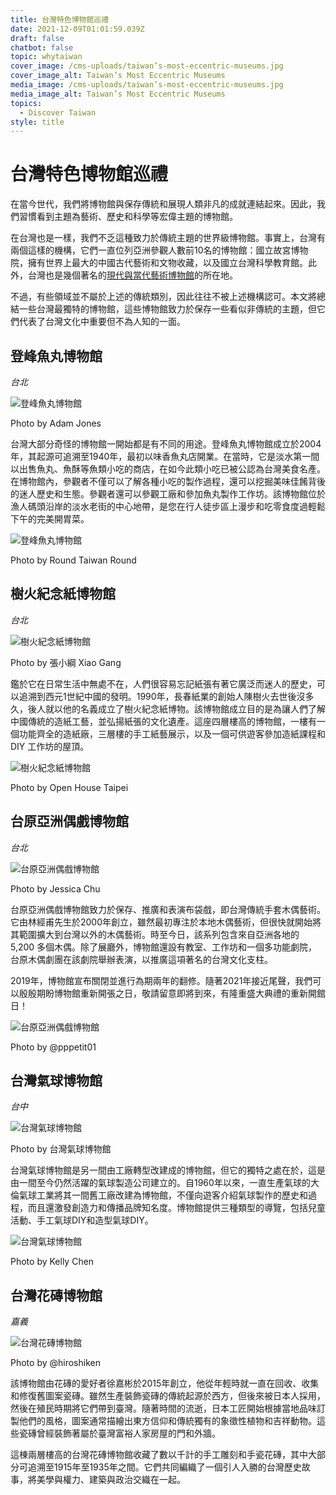 ```yaml
---
title: 台灣特色博物館巡禮
date: 2021-12-09T01:01:59.039Z
draft: false
chatbot: false
topic: whytaiwan
cover_image: /cms-uploads/taiwan’s-most-eccentric-museums.jpg
cover_image_alt: Taiwan’s Most Eccentric Museums
media_image: /cms-uploads/taiwan’s-most-eccentric-museums.jpg
media_image_alt: Taiwan’s Most Eccentric Museums
topics:
  - Discover Taiwan
style: title
---
```

# 台灣特色博物館巡禮

在當今世代，我們將博物館與保存傳統和展現人類非凡的成就連結起來。因此，我們習慣看到主題為藝術、歷史和科學等宏偉主題的博物館。

在台灣也是一樣，我們不乏這種致力於傳統主題的世界級博物館。事實上，台灣有兩個這樣的機構，它們一直位列亞洲參觀人數前10名的博物館：國立故宮博物院，擁有世界上最大的中國古代藝術和文物收藏，以及國立台灣科學教育館。此外，台灣也是幾個著名的[現代與當代藝術博物館](https://goldcard.nat.gov.tw/zh/why-taiwan/taiwans-modern-contemporary-art-museums/)的所在地。

不過，有些領域並不屬於上述的傳統類別，因此往往不被上述機構認可。本文將總結一些台灣最獨特的博物館，這些博物館致力於保存一些看似非傳統的主題，但它們代表了台灣文化中重要但不為人知的一面。

## 登峰魚丸博物館

*台北*

![登峰魚丸博物館](/cms-uploads/taiwan’s-most-eccentric-museums1.jpg)

Photo by Adam Jones

台灣大部分奇怪的博物館一開始都是有不同的用途。登峰魚丸博物館成立於2004年，其起源可追溯至1940年，最初以味香魚丸店開業。在當時，它是淡水第一間以出售魚丸、魚酥等魚類小吃的商店，在如今此類小吃已被公認為台灣美食名產。在博物館內，參觀者不僅可以了解各種小吃的製作過程，還可以挖掘美味佳餚背後的迷人歷史和生態。參觀者還可以參觀工廠和參加魚丸製作工作坊。該博物館位於漁人碼頭沿岸的淡水老街的中心地帶，是您在行人徒步區上漫步和吃零食度過輕鬆下午的完美開胃菜。

![登峰魚丸博物館](/cms-uploads/taiwan’s-most-eccentric-museums2.jpg)

Photo by Round Taiwan Round

## 樹火紀念紙博物館

*台北*

![樹火紀念紙博物館](/cms-uploads/taiwan’s-most-eccentric-museums3.jpg)

Photo by 張小綱 Xiao Gang

鑑於它在日常生活中無處不在，人們很容易忘記紙張有著它廣泛而迷人的歷史，可以追溯到西元1世紀中國的發明。1990年，長春紙業的創始人陳樹火去世後沒多久，後人就以他的名義成立了樹火紀念紙博物。該博物館成立目的是為讓人們了解中國傳統的造紙工藝，並弘揚紙張的文化遺產。這座四層樓高的博物館，一樓有一個功能齊全的造紙廠，三層樓的手工紙藝展示，以及一個可供遊客參加造紙課程和 DIY 工作坊的屋頂。

![樹火紀念紙博物館](/cms-uploads/taiwan’s-most-eccentric-museums4.jpg)

Photo by Open House Taipei

## 台原亞洲偶戲博物館

*台北*

![台原亞洲偶戲博物館](/cms-uploads/taiwan’s-most-eccentric-museums5.jpg)

Photo by Jessica Chu

台原亞洲偶戲博物館致力於保存、推廣和表演布袋戲，即台灣傳統手套木偶藝術。它由林經甫先生於2000年創立，雖然最初專注於本地木偶藝術，但很快就開始將其範圍擴大到台灣以外的木偶藝術。時至今日，該系列包含來自亞洲各地的 5,200 多個木偶。除了展廳外，博物館還設有教室、工作坊和一個多功能劇院，台原木偶劇團在該劇院舉辦表演，以推廣這項著名的台灣文化支柱。

2019年，博物館宣布關閉並進行為期兩年的翻修。隨著2021年接近尾聲，我們可以殷殷期盼博物館重新開張之日，敬請留意即將到來，有隆重盛大典禮的重新開館日！

![台原亞洲偶戲博物館](/cms-uploads/taiwan’s-most-eccentric-museums6.jpg)

Photo by @pppetit01

## 台灣氣球博物館

*台中*

![台灣氣球博物館](/cms-uploads/taiwan’s-most-eccentric-museums7.jpg)

Photo by 台灣氣球博物館

台灣氣球博物館是另一間由工廠轉型改建成的博物館，但它的獨特之處在於，這是由一間至今仍然活躍的氣球製造公司建立的。自1960年以來，一直生產氣球的大倫氣球工業將其一間舊工廠改建為博物館，不僅向遊客介紹氣球製作的歷史和過程，而且還激發創造力和傳播品牌知名度。博物館提供三種類型的導覽，包括兒童活動、手工氣球DIY和造型氣球DIY。

![台灣氣球博物館](/cms-uploads/taiwan’s-most-eccentric-museums8.jpg)

Photo by Kelly Chen

## 台灣花磚博物館

*嘉義*

![台灣花磚博物館](/cms-uploads/taiwan’s-most-eccentric-museums9.jpg)

Photo by @hiroshiken

該博物館由花磚的愛好者徐嘉彬於2015年創立，他從年輕時就一直在回收、收集和修復舊圖案瓷磚。雖然生產裝飾瓷磚的傳統起源於西方，但後來被日本人採用，然後在殖民時期將它們帶到臺灣。隨著時間的流逝，日本工匠開始根據當地品味訂製他們的風格，圖案通常描繪出東方信仰和傳統獨有的象徵性植物和吉祥動物。這些瓷磚曾經裝飾著屬於臺灣富裕人家房屋的門和外牆。

這棟兩層樓高的台灣花磚博物館收藏了數以千計的手工雕刻和手瓷花磚，其中大部分可追溯至1915年至1935年之間。它們共同編織了一個引人入勝的台灣歷史故事，將美學與權力、建築與政治交織在一起。